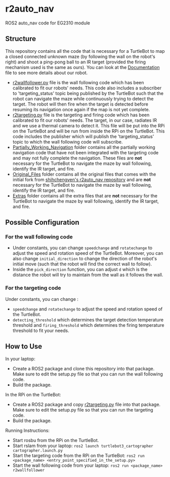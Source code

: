 <h1> r2auto_nav </h1>

ROS2 auto_nav code for EG2310 module

## Structure

This repository contains all the code that is necessary for a TurtleBot to map a closed connected unknown maze (by following the wall on the robot's right) and shoot a ping-pong ball to an IR target (provided the firing mechanism used is the same as ours). You can look at the [Documentation](G2%20Documentation.pdf) file to see more details about our robot.

- [r2wallfollower.py](r2wallfollower.py) file is the wall following code which has been calibrated to fit our robots' needs. This code also includes a subscriber to 'targeting_status' topic being published by the TurtleBot such that the robot can navigate the maze while continuously trying to detect the target. The robot will then fire when the target is detected before resuming its navigation once again if the map is not yet complete.
- [r2targeting.py](r2targeting.py) file is the targeting and firing code which has been calibrated to fit our robots' needs. The target, in our case, radiates IR and we use a thermal camera to detect it. This file will be put into the RPi on the TurtleBot and will be run from inside the RPi on the TurtleBot. This code includes the publisher which will publish the 'targeting_status' topic to which the wall following code will subscribe.
- [Partially_Working_Navigation](Partially_Working_Navigation) folder contains all the partially working navigation code that have not been integrated with the targeting code and may not fully complete the navigation. These files are <b>not</b> necessary for the TurtleBot to navigate the maze by wall following, identify the IR target, and fire.
- [Original_Files](Original_Files) folder contains all the original files that comes with the initial fork from [shihchengyen's r2auto_nav repository](https://github.com/shihchengyen/r2auto_nav) and are <b>not</b> necessary for the TurtleBot to navigate the maze by wall following, identify the IR target, and fire.
- [Extras](Extras) folder contains all the extra files that are <b>not</b> necessary for the TurtleBot to navigate the maze by wall following, identify the IR target, and fire.

## Possible Configuration

### For the wall following code
- Under constants, you can change ```speedchange``` and ```rotatechange``` to adjust the speed and rotation speed of the TurtleBot. Moreover, you can also change ```initial_direction``` to change the direction of the robot's initial move (such that the robot will find the correct wall to follow).
- Inside the ```pick_direction``` function, you can adjust ```d``` which is the distance the robot will try to maintain from the wall as it follows the wall.

### For the targeting code
Under constants, you can change :
- ```speedchange``` and ```rotatechange``` to adjust the speed and rotation speed of the TurtleBot. 
- ```detecting_threshold``` which determines the target detection temperature threshold and ```firing_threshold``` which determines the firing temperature threshold to fit your needs.

## How to Use

In your laptop:
- Create a ROS2 package and clone this repository into that package. Make sure to edit the setup.py file so that you can run the wall following code.
- Build the package.

In the RPi on the TurtleBot:
- Create a ROS2 package and copy [r2targeting.py](r2targeting.py) file into that package. Make sure to edit the setup.py file so that you can run the targeting code.
- Build the package.

Running Instructions:
- Start rosbu from the RPi on the TurtleBot.
- Start rslam from your laptop: 
  ``` ros2 launch turtlebot3_cartographer cartographer.launch.py ```
- Start the targeting code from the RPi on the TurtleBot: 
  ```ros2 run <package_name> <entry_point_specified_in_the_setup.py> ```
- Start the wall following code from your laptop: 
  ```ros2 run <package_name> r2wallfollower ```
